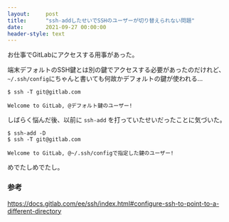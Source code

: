 ```yaml
---
layout:     post
title:      "ssh-addしたせいでSSHのユーザーが切り替えられない問題"
date:       2021-09-27 00:00:00
header-style: text
---
```

お仕事でGitLabにアクセスする用事があった。

端末デフォルトのSSH鍵とは別の鍵でアクセスする必要があったのだけれど、`~/.ssh/config`にちゃんと書いても何故かデフォルトの鍵が使われる…


```
$ ssh -T git@gitlab.com

Welcome to GitLab, @デフォルト鍵のユーザー!
```

しばらく悩んだ後、以前に `ssh-add` を打っていたせいだったことに気づいた。


```
$ ssh-add -D
$ ssh -T git@gitlab.com

Welcome to GitLab, @~/.ssh/configで指定した鍵のユーザー!
```

めでたしめでたし。


### 参考

<https://docs.gitlab.com/ee/ssh/index.html#configure-ssh-to-point-to-a-different-directory>
